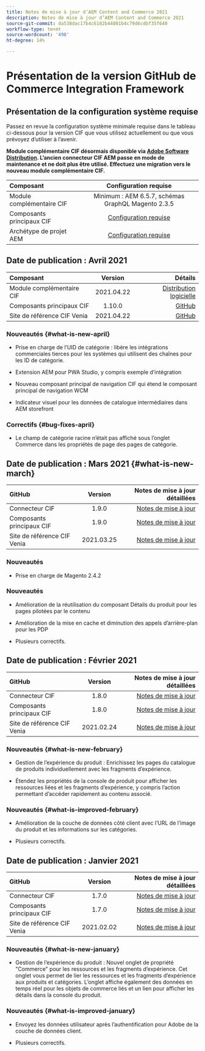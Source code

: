 ```yaml
---
title: Notes de mise à jour d’AEM Content and Commerce 2021
description: Notes de mise à jour d’AEM Content and Commerce 2021
source-git-commit: da538dac17b4c6182b44801b4c79d6cdbf35f640
workflow-type: tm+mt
source-wordcount: '498'
ht-degree: 14%

---
```


# Présentation de la version GitHub de Commerce Integration Framework

## Présentation de la configuration système requise

Passez en revue la configuration système minimale requise dans le tableau ci-dessous pour la version CIF que vous utilisez actuellement ou que vous prévoyez d’utiliser à l’avenir.

**Module complémentaire CIF désormais disponible via  [Adobe Software Distribution](https://experience.adobe.com/#/downloads/content/software-distribution/en/aem.html). L’ancien connecteur CIF AEM passe en mode de maintenance et ne doit plus être utilisé. Effectuez une migration vers le nouveau module complémentaire CIF.**

| Composant | Configuration requise |
|:-------|:-----:|
| Module complémentaire CIF | Minimum : AEM 6.5.7, schémas GraphQL Magento 2.3.5 |
| Composants principaux CIF | [Configuration requise](https://github.com/adobe/aem-core-cif-components/blob/master/VERSIONS.md) |
| Archétype de projet AEM | [Configuration requise](https://github.com/adobe/aem-project-archetype/blob/master/VERSIONS.md) |

## Date de publication : Avril 2021

| Composant | Version | Détails |
|:-------|:-----:|---------------------:|
| Module complémentaire CIF | 2021.04.22 | [Distribution logicielle](https://experience.adobe.com/#/downloads/content/software-distribution/en/aem.html?package=%2Fcontent%2Fsoftware-distribution%2Fen%2Fdetails.html%2Fcontent%2Fdam%2Faem%2Fpublic%2Faem-commerce-addon-65-2021.04.22.zip) |
| Composants principaux CIF | 1.10.0 | [GitHub](https://github.com/adobe/aem-core-cif-components/releases) |
| Site de référence CIF Venia | 2021.04.22 | [GitHub](https://github.com/adobe/aem-cif-guides-venia/releases) |

### Nouveautés {#what-is-new-april}

* Prise en charge de l’UID de catégorie : libère les intégrations commerciales tierces pour les systèmes qui utilisent des chaînes pour les ID de catégorie.

* Extension AEM pour PWA Studio, y compris exemple d’intégration

* Nouveau composant principal de navigation CIF qui étend le composant principal de navigation WCM

* Indicateur visuel pour les données de catalogue intermédiaires dans AEM storefront

### Correctifs {#bug-fixes-april}

* Le champ de catégorie racine n’était pas affiché sous l’onglet Commerce dans les propriétés de page des pages de catégorie.

## Date de publication : Mars 2021 {#what-is-new-march}

| GitHub | Version | Notes de mise à jour détaillées |
|:-------|:-----:|---------------------:|
| Connecteur CIF | 1.9.0 | [Notes de mise à jour](https://github.com/adobe/commerce-cif-connector/releases) |
| Composants principaux CIF | 1.9.0 | [Notes de mise à jour](https://github.com/adobe/aem-core-cif-components/releases) |
| Site de référence CIF Venia | 2021.03.25 | [Notes de mise à jour](https://github.com/adobe/aem-cif-guides-venia/releases) |

### Nouveautés

* Prise en charge de Magento 2.4.2

### Nouveautés

* Amélioration de la réutilisation du composant Détails du produit pour les pages pilotées par le contenu

* Amélioration de la mise en cache et diminution des appels d’arrière-plan pour les PDP

* Plusieurs correctifs.

## Date de publication : Février 2021

| GitHub | Version | Notes de mise à jour détaillées |
|:-------|:-----:|---------------------:|
| Connecteur CIF | 1.8.0 | [Notes de mise à jour](https://github.com/adobe/commerce-cif-connector/releases) |
| Composants principaux CIF | 1.8.0 | [Notes de mise à jour](https://github.com/adobe/aem-core-cif-components/releases) |
| Site de référence CIF Venia | 2021.02.24 | [Notes de mise à jour](https://github.com/adobe/aem-cif-guides-venia/releases) |

### Nouveautés {#what-is-new-february}

* Gestion de l’expérience du produit : Enrichissez les pages du catalogue de produits individuellement avec les fragments d’expérience.

* Étendez les propriétés de la console de produit pour afficher les ressources liées et les fragments d’expérience, y compris l’action permettant d’accéder rapidement au contenu associé.

### Nouveautés {#what-is-improved-february}

* Amélioration de la couche de données côté client avec l’URL de l’image du produit et les informations sur les catégories.

* Plusieurs correctifs.

## Date de publication : Janvier 2021

| GitHub | Version | Notes de mise à jour détaillées |
|:-------|:-----:|---------------------:|
| Connecteur CIF | 1.7.0 | [Notes de mise à jour](https://github.com/adobe/commerce-cif-connector/releases) |
| Composants principaux CIF | 1.7.0 | [Notes de mise à jour](https://github.com/adobe/aem-core-cif-components/releases) |
| Site de référence CIF Venia | 2021.02.02 | [Notes de mise à jour](https://github.com/adobe/aem-cif-guides-venia/releases) |

### Nouveautés {#what-is-new-january}

* Gestion de l’expérience du produit : Nouvel onglet de propriété &quot;Commerce&quot; pour les ressources et les fragments d’expérience. Cet onglet vous permet de lier les ressources et les fragments d’expérience aux produits et catégories. L’onglet affiche également des données en temps réel pour les objets de commerce liés et un lien pour afficher les détails dans la console du produit.

### Nouveautés {#what-is-improved-january}

* Envoyez les données utilisateur après l’authentification pour Adobe de la couche de données client.

* Plusieurs correctifs.
